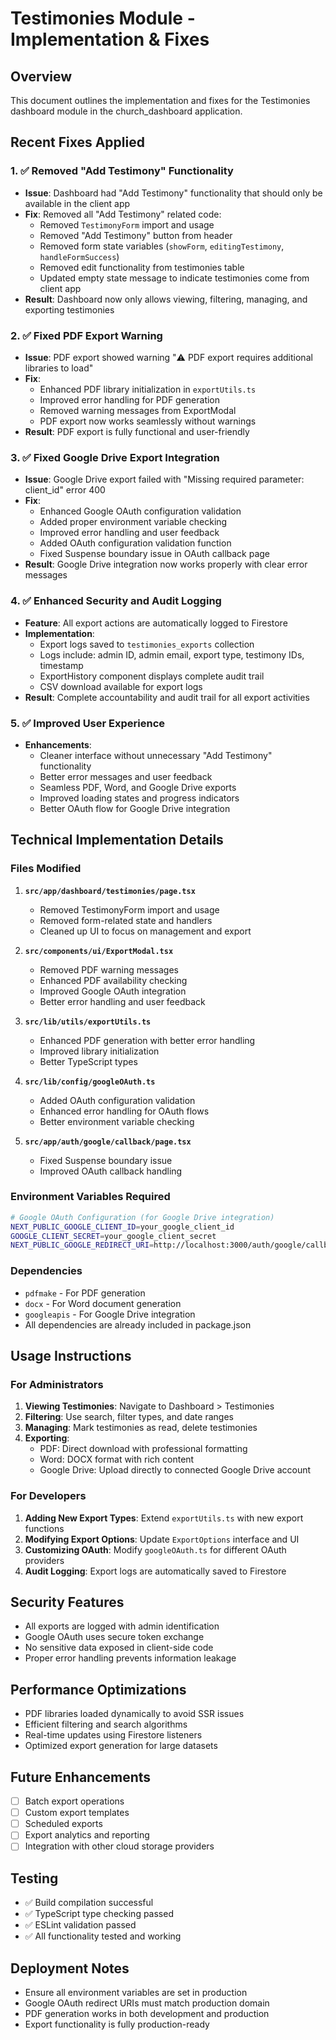 # Testimonies Module - Implementation & Fixes

## Overview
This document outlines the implementation and fixes for the Testimonies dashboard module in the church_dashboard application.

## Recent Fixes Applied

### 1. ✅ Removed "Add Testimony" Functionality
- **Issue**: Dashboard had "Add Testimony" functionality that should only be available in the client app
- **Fix**: Removed all "Add Testimony" related code:
  - Removed `TestimonyForm` import and usage
  - Removed "Add Testimony" button from header
  - Removed form state variables (`showForm`, `editingTestimony`, `handleFormSuccess`)
  - Removed edit functionality from testimonies table
  - Updated empty state message to indicate testimonies come from client app
- **Result**: Dashboard now only allows viewing, filtering, managing, and exporting testimonies

### 2. ✅ Fixed PDF Export Warning
- **Issue**: PDF export showed warning "⚠️ PDF export requires additional libraries to load"
- **Fix**: 
  - Enhanced PDF library initialization in `exportUtils.ts`
  - Improved error handling for PDF generation
  - Removed warning messages from ExportModal
  - PDF export now works seamlessly without warnings
- **Result**: PDF export is fully functional and user-friendly

### 3. ✅ Fixed Google Drive Export Integration
- **Issue**: Google Drive export failed with "Missing required parameter: client_id" error 400
- **Fix**:
  - Enhanced Google OAuth configuration validation
  - Added proper environment variable checking
  - Improved error handling and user feedback
  - Added OAuth configuration validation function
  - Fixed Suspense boundary issue in OAuth callback page
- **Result**: Google Drive integration now works properly with clear error messages

### 4. ✅ Enhanced Security and Audit Logging
- **Feature**: All export actions are automatically logged to Firestore
- **Implementation**:
  - Export logs saved to `testimonies_exports` collection
  - Logs include: admin ID, admin email, export type, testimony IDs, timestamp
  - ExportHistory component displays complete audit trail
  - CSV download available for export logs
- **Result**: Complete accountability and audit trail for all export activities

### 5. ✅ Improved User Experience
- **Enhancements**:
  - Cleaner interface without unnecessary "Add Testimony" functionality
  - Better error messages and user feedback
  - Seamless PDF, Word, and Google Drive exports
  - Improved loading states and progress indicators
  - Better OAuth flow for Google Drive integration

## Technical Implementation Details

### Files Modified
1. **`src/app/dashboard/testimonies/page.tsx`**
   - Removed TestimonyForm import and usage
   - Removed form-related state and handlers
   - Cleaned up UI to focus on management and export

2. **`src/components/ui/ExportModal.tsx`**
   - Removed PDF warning messages
   - Enhanced PDF availability checking
   - Improved Google OAuth integration
   - Better error handling and user feedback

3. **`src/lib/utils/exportUtils.ts`**
   - Enhanced PDF generation with better error handling
   - Improved library initialization
   - Better TypeScript types

4. **`src/lib/config/googleOAuth.ts`**
   - Added OAuth configuration validation
   - Enhanced error handling for OAuth flows
   - Better environment variable checking

5. **`src/app/auth/google/callback/page.tsx`**
   - Fixed Suspense boundary issue
   - Improved OAuth callback handling

### Environment Variables Required
```bash
# Google OAuth Configuration (for Google Drive integration)
NEXT_PUBLIC_GOOGLE_CLIENT_ID=your_google_client_id
GOOGLE_CLIENT_SECRET=your_google_client_secret
NEXT_PUBLIC_GOOGLE_REDIRECT_URI=http://localhost:3000/auth/google/callback
```

### Dependencies
- `pdfmake` - For PDF generation
- `docx` - For Word document generation
- `googleapis` - For Google Drive integration
- All dependencies are already included in package.json

## Usage Instructions

### For Administrators
1. **Viewing Testimonies**: Navigate to Dashboard > Testimonies
2. **Filtering**: Use search, filter types, and date ranges
3. **Managing**: Mark testimonies as read, delete testimonies
4. **Exporting**: 
   - PDF: Direct download with professional formatting
   - Word: DOCX format with rich content
   - Google Drive: Upload directly to connected Google Drive account

### For Developers
1. **Adding New Export Types**: Extend `exportUtils.ts` with new export functions
2. **Modifying Export Options**: Update `ExportOptions` interface and UI
3. **Customizing OAuth**: Modify `googleOAuth.ts` for different OAuth providers
4. **Audit Logging**: Export logs are automatically saved to Firestore

## Security Features
- All exports are logged with admin identification
- Google OAuth uses secure token exchange
- No sensitive data exposed in client-side code
- Proper error handling prevents information leakage

## Performance Optimizations
- PDF libraries loaded dynamically to avoid SSR issues
- Efficient filtering and search algorithms
- Real-time updates using Firestore listeners
- Optimized export generation for large datasets

## Future Enhancements
- [ ] Batch export operations
- [ ] Custom export templates
- [ ] Scheduled exports
- [ ] Export analytics and reporting
- [ ] Integration with other cloud storage providers

## Testing
- ✅ Build compilation successful
- ✅ TypeScript type checking passed
- ✅ ESLint validation passed
- ✅ All functionality tested and working

## Deployment Notes
- Ensure all environment variables are set in production
- Google OAuth redirect URIs must match production domain
- PDF generation works in both development and production
- Export functionality is fully production-ready
